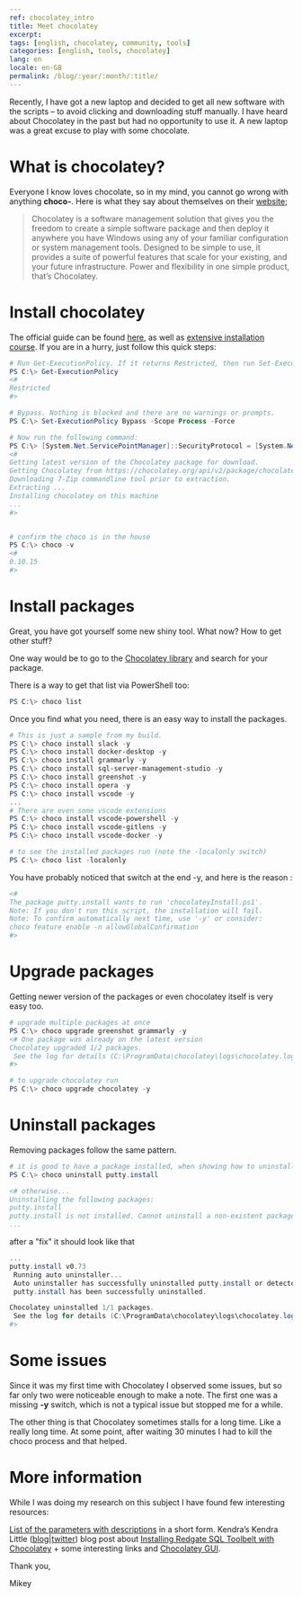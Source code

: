 ```yaml
---
ref: chocolatey_intro
title: Meet chocolatey
excerpt: 
tags: [english, chocolatey, community, tools]
categories: [english, tools, chocolatey]
lang: en
locale: en-GB
permalink: /blog/:year/:month/:title/
---
```


Recently, I have got a new laptop and decided to get all new software with the scripts – to avoid clicking and downloading stuff manually. I have heard about Chocolatey in the past but had no opportunity to use it. A new laptop was a great excuse to play with some chocolate.

# What is chocolatey?
Everyone I know loves chocolate, so in my mind, you cannot go wrong with anything **choco-**. Here is what they say about themselves on their [website](https://chocolatey.org/how-chocolatey-works);

> Chocolatey is a software management solution that gives you the freedom to create a simple software package and then deploy it anywhere you have Windows using any of your familiar configuration or system management tools.
> Designed to be simple to use, it provides a suite of powerful features that scale for your existing, and your future infrastructure. Power and flexibility in one simple product, that’s Chocolatey.

# Install chocolatey
The official guide can be found [here](https://chocolatey.org/install), as well as [extensive installation course](https://chocolatey.org/courses/installation/installing). If you are in a hurry, just follow this quick steps:

```powershell
# Run Get-ExecutionPolicy. If it returns Restricted, then run Set-ExecutionPolicy AllSigned or Set-ExecutionPolicy Bypass -Scope Process.
PS C:\> Get-ExecutionPolicy
<#
Restricted
#>

# Bypass. Nothing is blocked and there are no warnings or prompts.
PS C:\> Set-ExecutionPolicy Bypass -Scope Process -Force

# Now run the following command:
PS C:\> [System.Net.ServicePointManager]::SecurityProtocol = [System.Net.ServicePointManager]::SecurityProtocol -bor 3072; iex ((New-Object System.Net.WebClient).DownloadString('https://chocolatey.org/install.ps1'))
<#
Getting latest version of the Chocolatey package for download.
Getting Chocolatey from https://chocolatey.org/api/v2/package/chocolatey/0.10.15.
Downloading 7-Zip commandline tool prior to extraction.
Extracting ...
Installing chocolatey on this machine
...
#>


# confirm the choco is in the house
PS C:\> choco -v
<#
0.10.15
#>
```

# Install packages

Great, you have got yourself some new shiny tool. What now? How to get other stuff?

One way would be to go to the [Chocolatey library](https://chocolatey.org/packages) and search for your package.


There is a way to get that list via PowerShell too:

```powershell
PS C:\> choco list
```

Once you find what you need, there is an easy way to install the packages.

```powershell
# This is just a sample from my build.
PS C:\> choco install slack -y
PS C:\> choco install docker-desktop -y
PS C:\> choco install grammarly -y
PS C:\> choco install sql-server-management-studio -y
PS C:\> choco install greenshot -y
PS C:\> choco install opera -y
PS C:\> choco install vscode -y
...
# There are even some vscode extensions
PS C:\> choco install vscode-powershell -y
PS C:\> choco install vscode-gitlens -y
PS C:\> choco install vscode-docker -y

# to see the installed packages run (note the -localonly switch)
PS C:\> choco list -localonly
```

You have probably noticed that switch at the end -y, and here is the reason :

```powershell
<#
The package putty.install wants to run 'chocolateyInstall.ps1'.
Note: If you don't run this script, the installation will fail.
Note: To confirm automatically next time, use '-y' or consider:
choco feature enable -n allowGlobalConfirmation
#>
```

# Upgrade packages

Getting newer version of the packages or even chocolatey itself is very easy too.

```powershell
# upgrade multiple packages at once
PS C:\> choco upgrade greenshot grammarly -y
<# One package was already on the latest version
Chocolatey upgraded 1/2 packages. 
 See the log for details (C:\ProgramData\chocolatey\logs\chocolatey.log).
#>

# to upgrade chocolatey run
PS C:\> choco upgrade chocolatey -y
```

# Uninstall packages
Removing packages follow the same pattern.

```powershell
# it is good to have a package installed, when showing how to uninstall it
PS C:\> choco uninstall putty.install

<# otherwise...
Uninstalling the following packages:
putty.install
putty.install is not installed. Cannot uninstall a non-existent package.
...
```

after a "fix" it should look like that

```powershell
...
putty.install v0.73
 Running auto uninstaller...
 Auto uninstaller has successfully uninstalled putty.install or detected previous uninstall.
 putty.install has been successfully uninstalled.

Chocolatey uninstalled 1/1 packages. 
 See the log for details (C:\ProgramData\chocolatey\logs\chocolatey.log).
#>
```

# Some issues

Since it was my first time with Chocolatey I observed some issues, but so far only two were noticeable enough to make a note. The first one was a missing **-y** switch, which is not a typical issue but stopped me for a while.

The other thing is that Chocolatey sometimes stalls for a long time. Like a really long time. At some point, after waiting 30 minutes I had to kill the choco process and that helped.

# More information

While I was doing my research on this subject I have found few interesting resources:

[List of the parameters with descriptions](https://gist.github.com/yunga/99d04694e2466e017c5502d7c828d4f4) in a short form. Kendra’s Kendra Little ([blog](http://sqlworkbooks.com/)\|[twitter](https://twitter.com/Kendra_Little)) blog post about [Installing Redgate SQL Toolbelt with Chocolatey](https://littlekendra.com/2019/12/02/installing-redgate-sql-toolbelt-with-chocolatey/) + some interesting links and [Chocolatey GUI](https://chocolatey.github.io/ChocolateyGUI/about).

Thank you,

Mikey
